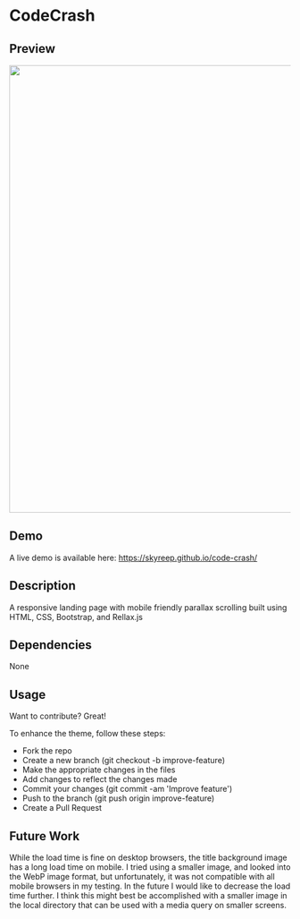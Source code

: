 # CodeCrash

## Preview
<img src="/images/responsive-demo.gif?raw=true" width="800px">

## Demo
A live demo is available here: https://skyreep.github.io/code-crash/

## Description
A responsive landing page with mobile friendly parallax scrolling built using HTML, CSS, Bootstrap, and Rellax.js

## Dependencies
None

## Usage
Want to contribute? Great!

To enhance the theme, follow these steps:
<ul>
  <li>Fork the repo</li>
  <li>Create a new branch (git checkout -b improve-feature)</li>
  <li>Make the appropriate changes in the files</li>
  <li>Add changes to reflect the changes made</li>
  <li>Commit your changes (git commit -am 'Improve feature')</li>
  <li>Push to the branch (git push origin improve-feature)</li>
  <li>Create a Pull Request</li>
</ul>

## Future Work
While the load time is fine on desktop browsers, the title background image has a long load time on mobile. I tried using a smaller image, and looked into the WebP image format, but unfortunately, it was not compatible with all mobile browsers in my testing. In the future I would like to decrease the load time further. I think this might best be accomplished with a smaller image in the local directory that can be used with a media query on smaller screens.
